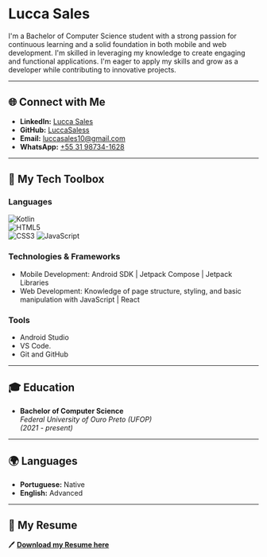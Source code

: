 # Lucca Sales

I'm a Bachelor of Computer Science student with a strong passion for continuous learning and a solid foundation in both mobile and web development. I'm skilled in leveraging my knowledge to create engaging and functional applications. I'm eager to apply my skills and grow as a developer while contributing to innovative projects.

---

## 🌐 Connect with Me

- **LinkedIn:** [Lucca Sales](https://www.linkedin.com/in/lucca-sales-78b3481a4)
- **GitHub:** [LuccaSaless](https://www.linkedin.com/in/lucca-sales-78b3481a4)
- **Email:** [luccasales10@gmail.com](mailto:luccasales10@gmail.com)
- **WhatsApp:** [+55 31 98734-1628](https://wa.me/5531987341628)

---

## 🔧 My Tech Toolbox

### **Languages**
![Kotlin](https://img.shields.io/badge/Kotlin-7F52FF?style=for-the-badge&logo=kotlin&logoColor=white)  
![HTML5](https://img.shields.io/badge/HTML-E34F26?style=for-the-badge&logo=html5&logoColor=white)  
![CSS3](https://img.shields.io/badge/CSS3-1572B6?style=for-the-badge&logo=css3&logoColor=white)
![JavaScript](https://img.shields.io/badge/JavaScript-F7DF1E?style=for-the-badge&logo=javascript&logoColor=black)

### **Technologies & Frameworks**
- Mobile Development: Android SDK | Jetpack Compose | Jetpack Libraries
- Web Development: Knowledge of page structure, styling, and basic manipulation with JavaScript | React

### **Tools**

- Android Studio 
- VS Code.
- Git and GitHub
  

---

## 🎓 Education

- **Bachelor of Computer Science**  
  *Federal University of Ouro Preto (UFOP)*  
  *(2021 - present)*


---

## 🌍 Languages

- **Portuguese:** Native
- **English:** Advanced

---

## 🔗 My Resume

🖊 **[Download my Resume here](https://drive.google.com/file/d/1uOPgrHm5NYZa8zKr1DDNgGNyjXWGP-6C/view?usp=sharing)**
